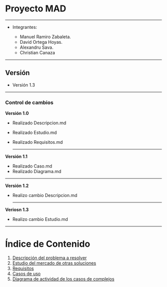 # Proyecto MAD
---

- Integrantes:

    - Manuel Ramiro Zabaleta.
    - David Ortega Hoyas.
    - Alexandru Sava.
    - Christian Canaza 
---
## Versión

- Versión 1.3

---
### Control de cambios

**Versión 1.0**

- Realizado Descripcion.md
- Realizado Estudio.md
- Realizado Requisitos.md
  
  ---

**Versión 1.1**

- Realizado Caso.md
- Realizado Diagrama.md
---

**Versión 1.2**

- Realizo cambio Descripcion.md
  
  ---

**Veriosn 1.3**

- Realizo cambio Estudio.md

---

# Índice de Contenido

1. [Descripción del problema a resolver](Descripcion.md)
2. [Estudio del mercado de otras soluciones](Estudio.md)
3. [Requisitos](Requisitos.md)
4. [Casos de uso](Caso.md)
5. [Diagrama de actividad de los casos de complejos](Diagrama.md)
